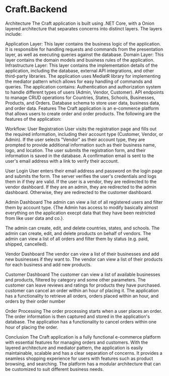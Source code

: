 # Craft.Backend
Architecture
The Craft application is built using .NET Core, with a  Onion layered architecture that separates concerns into distinct layers. The layers include:

Application Layer: This layer contains the business logic of the application. It is responsible for handling requests and commands from the presentation layer, as well as executing queries against the database.
Domain Layer: This layer contains the domain models and business rules of the application.
Infrastructure Layer: This layer contains the implementation details of the application, including the database, external API integrations, and other third-party libraries.
The application uses MediatR library for implementing the mediator pattern which allows for easy handling of commands and queries.
The application contains:
Authentication and authorization system to handle different types of users (Admin, Vendor, Customer).
API endpoints to manage CRUD operations for Countries, States, Schools, Businesses, Products, and Orders.
Database schema to store user data, business data, and order data.
Features
The Craft application is an e-commerce platform that allows users to create order and order products. The following are the features of the application:

Workflow:
User Registration
User visits the registration page and fills out the required information, including their account type (Customer, Vendor, or Admin).
If the user selects "Vendor" as their account type, they are prompted to provide additional information such as their business name, logo, and location.
The user submits the registration form, and their information is saved in the database.
A confirmation email is sent to the user's email address with a link to verify their account.

User Login
User enters their email address and password on the login page and submits the form.
The server verifies the user's credentials and logs them in if they are valid.
If the user is a vendor, they are redirected to the vendor dashboard. If they are an admin, they are redirected to the admin dashboard. Otherwise, they are redirected to the customer dashboard.

Admin Dashboard
The admin can view a list of all registered users and filter them by account type.
{The Admin has access to modify basically almost everything on the application execpt data that they have been restricted from like user data and co.}.

The admin can create, edit, and delete countries, states, and schools.
The admin can create, edit, and delete products on behalf of vendors.
The admin can view a list of all orders and filter them by status (e.g. paid, shipped, cancelled).

Vendor Dashboard
The vendor can view a list of their businesses and add new businesses if they want to.
The vendor can view a list of their products for each business and add new products.

Customer Dashboard
The customer can view a list of available businesses and products, filtered by category and some other parameters.
The customer can leave reviews and ratings for products they have purchased.
customer can cancel an order within an hour of placing it.
The application has a functionality to retrieve all orders, orders placed within an hour, and orders by their order number

Order Processing
The order processing starts when a user places an order. The order information is then captured and stored in the application's database.
The application has a functionality to cancel orders within one hour of placing the order.

Conclusion
The Craft application is a fully functional e-commerce platform with essential features for managing orders and customers. With the layered architecture and mediator pattern, the application is easily maintainable, scalable and has a clear separation of concerns.
It provides a seamless shopping experience for users with features such as product browsing, and searching. The platform has a modular architecture that can be customized to suit different business needs.

